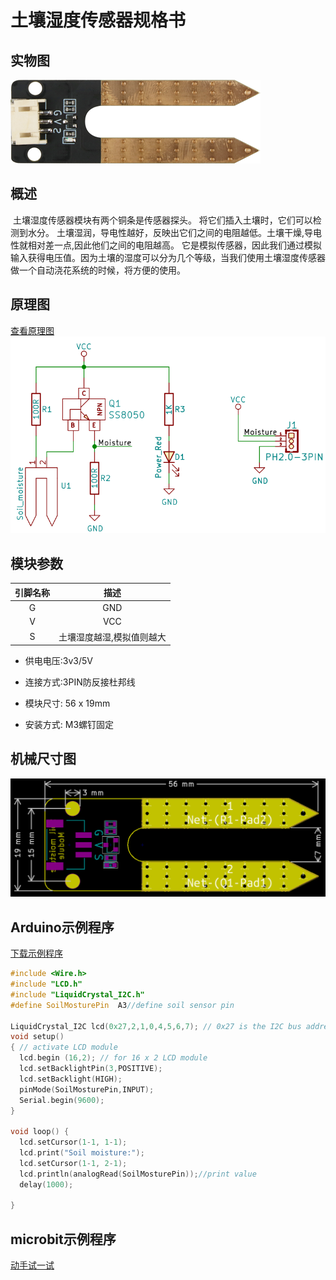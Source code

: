 # 土壤湿度传感器规格书

## 实物图

![实物图](soil_moisture_sensor/soil_moisture.png)

## 概述

​		土壤湿度传感器模块有两个铜条是传感器探头。 将它们插入土壤时，它们可以检测到水分。 土壤湿润，导电性越好，反映出它们之间的电阻越低。土壤干燥,导电性就相对差一点,因此他们之间的电阻越高。 它是模拟传感器，因此我们通过模拟输入获得电压值。因为土壤的湿度可以分为几个等级，当我们使用土壤湿度传感器做一个自动浇花系统的时候，将方便的使用。

## 原理图

 [查看原理图](soil_moisture_sensor/soil_moisture_schematic.pdf) 
![原理图](soil_moisture_sensor/soil_moisture_schematic.png)

## 模块参数

| 引脚名称 |           描述            |
| :------: | :-----------------------: |
|    G     |            GND            |
|    V     |            VCC            |
|    S     | 土壤湿度越湿,模拟值则越大 |
-  供电电压:3v3/5V

- 连接方式:3PIN防反接杜邦线

- 模块尺寸: 56 x 19mm 

- 安装方式: M3螺钉固定 

## 机械尺寸图

![机械尺寸图](soil_moisture_sensor/soil_moisture_assembly.png)

## Arduino示例程序

[下载示例程序](soil_moisture_sensor/soil_moisture.zip) 

```c++
#include <Wire.h> 
#include "LCD.h" 
#include "LiquidCrystal_I2C.h"
#define SoilMosturePin  A3//define soil sensor pin

LiquidCrystal_I2C lcd(0x27,2,1,0,4,5,6,7); // 0x27 is the I2C bus address for an unmodified backpack 
void setup() 
{ // activate LCD module 
  lcd.begin (16,2); // for 16 x 2 LCD module 
  lcd.setBacklightPin(3,POSITIVE); 
  lcd.setBacklight(HIGH); 
  pinMode(SoilMosturePin,INPUT);
  Serial.begin(9600);
} 

void loop() {
  lcd.setCursor(1-1, 1-1);
  lcd.print("Soil moisture:");
  lcd.setCursor(1-1, 2-1);
  lcd.println(analogRead(SoilMosturePin));//print value
  delay(1000);

}
```

## microbit示例程序

<a href="https://makecode.microbit.org/_8MceUJPKWUaq" target="_blank">动手试一试</a>